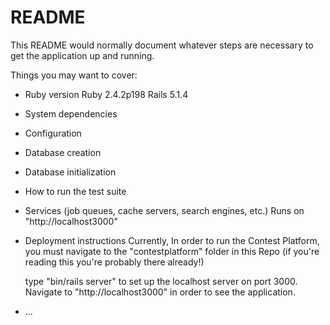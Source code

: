 # README

This README would normally document whatever steps are necessary to get the
application up and running.

Things you may want to cover:

* Ruby version
  Ruby 2.4.2p198
  Rails 5.1.4
* System dependencies

* Configuration

* Database creation

* Database initialization

* How to run the test suite

* Services (job queues, cache servers, search engines, etc.)
  Runs on "http://localhost3000"

* Deployment instructions
  Currently, In order to run the Contest Platform, you must navigate to the "contestplatform" folder in this Repo (if you're reading this you're probably there already!)

  type "bin/rails server" to set up the localhost server on port 3000. Navigate to "http://localhost3000" in order to see the application.

* ...

